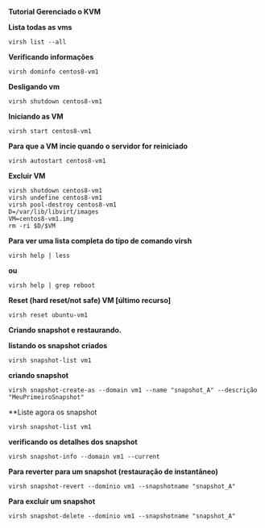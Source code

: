 **Tutorial Gerenciado o KVM**


**Lista todas as vms**
```
virsh list --all
```
**Verificando informações**
```
virsh dominfo centos8-vm1
```
**Desligando vm**
```
virsh shutdown centos8-vm1
```

**Iniciando as VM**
```
virsh start centos8-vm1
```

**Para que a VM incie quando o servidor for reiniciado**
```
virsh autostart centos8-vm1
```
**Excluir VM**
```
virsh shutdown centos8-vm1
virsh undefine centos8-vm1
virsh pool-destroy centos8-vm1
D=/var/lib/libvirt/images
VM=centos8-vm1.img
rm -ri $D/$VM
```
**Para ver uma lista completa do tipo de comando virsh**
```
virsh help | less
```
**ou**
```
virsh help | grep reboot
```
**Reset (hard reset/not safe) VM [último recurso]**

```
virsh reset ubuntu-vm1
```

**Criando snapshot e restaurando.** 

**listando os snapshot criados**
```
virsh snapshot-list vm1
```
**criando snapshot**
```
virsh snapshot-create-as --domain vm1 --name "snapshot_A" --descrição "MeuPrimeiroSnapshot" 
```
**Liste agora os snapshot
```
virsh snapshot-list vm1
```
**verificando os detalhes dos snapshot**
```
virsh snapshot-info --domain vm1 --current
```
**Para reverter para um snapshot (restauração de instantâneo)**
``` 
virsh snapshot-revert --domínio vm1 --snapshotname "snapshot_A" 
``` 
**Para excluir um snapshot**
```
virsh snapshot-delete --domínio vm1 --snapshotname "snapshot_A"
```
